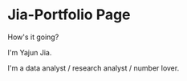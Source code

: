 # Jia-Portfolio Page

How's it going?

I'm Yajun Jia.

I'm a data analyst / research analyst / number lover.
